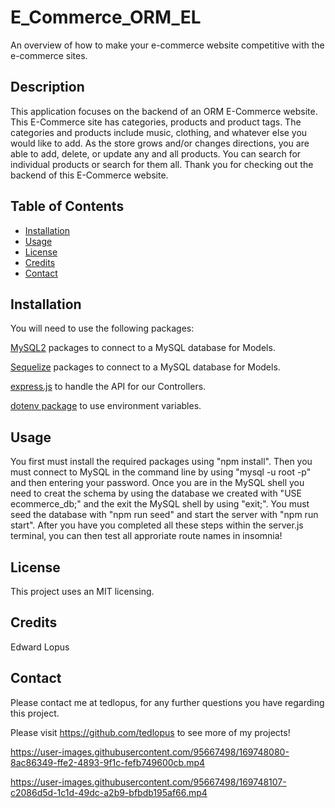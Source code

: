 # E_Commerce_ORM_EL
An overview of how to make your e-commerce website competitive with the e-commerce sites.

## Description
This application focuses on the backend of an ORM E-Commerce website. This E-Commerce site has categories, products and product tags. The categories and products include music, clothing, and whatever else you would like to add. As the store grows and/or changes directions, you are able to add, delete, or update any and all products. You can search for individual products or search for them all. Thank you for checking out the backend of this E-Commerce website.

## Table of Contents
* [Installation](#installation)
* [Usage](#usage)
* [License](#license)
* [Credits](#credits)
* [Contact](#contact) 
  
## Installation
You will need to use the following packages: 

[MySQL2](https://www.npmjs.com/package/mysql2) packages to connect to a MySQL database for Models.

[Sequelize](https://www.npmjs.com/package/sequelize) packages to connect to a MySQL database for Models.

[express.js](https://www.npmjs.com/package/express) to handle the API for our Controllers.

[dotenv package](https://www.npmjs.com/package/dotenv) to use environment variables.

## Usage
You first must install the required packages using "npm install". Then you must connect to MySQL in the command line by using "mysql -u root -p" and then entering your password. Once you are in the MySQL shell you need to creat the schema by using the database we created with "USE ecommerce_db;" and the exit the MySQL shell by using "exit;". You must seed the database with "npm run seed" and start the server with "npm run start". After you have you completed all these steps within the server.js terminal, you can then test all approriate route names in insomnia!

## License
This project uses an MIT licensing.

## Credits

Edward Lopus

## Contact

Please contact me at tedlopus, for any further questions you have regarding this project.

Please visit https://github.com/tedlopus to see more of my projects!

https://user-images.githubusercontent.com/95667498/169748080-8ac86349-ffe2-4893-9f1c-fefb749600cb.mp4

https://user-images.githubusercontent.com/95667498/169748107-c2086d5d-1c1d-49dc-a2b9-bfbdb195af66.mp4
